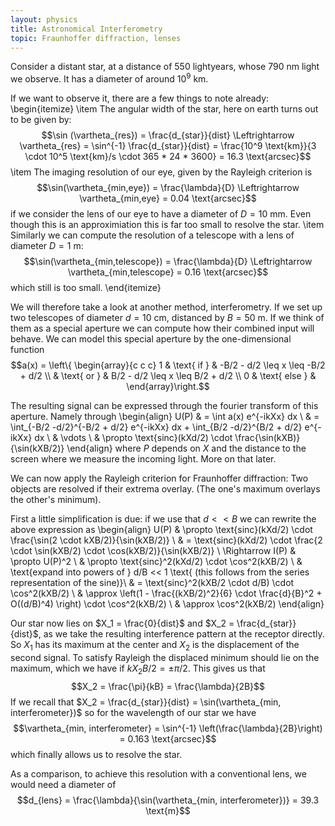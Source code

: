 ```yaml
---
layout: physics
title: Astronomical Interferometry
topic: Fraunhoffer diffraction, lenses
---
```


Consider a distant star, at a distance of $550$ lightyears, whose $790$ nm light we observe. It has a diameter of around $10^9$ km.

If we want to observe it, there are a few things to note already:
\begin{itemize}
    \item The angular width of the star, here on earth turns out to be given by:
    $$\sin (\vartheta_{res}) = \frac{d_{star}}{dist} \Leftrightarrow \vartheta_{res} = \sin^{-1} \frac{d_{star}}{dist} = \frac{10^9 \text{km}}{3 \cdot 10^5 \text{km}/s \cdot 365 * 24 * 3600} = 16.3 \text{arcsec}$$
    \item The imaging resolution of our eye, given by the Rayleigh criterion is
    $$\sin(\vartheta_{min,eye}) = \frac{\lambda}{D} \Leftrightarrow \vartheta_{min,eye} = 0.04 \text{arcsec}$$
    if we consider the lens of our eye to have a diameter of $D = 10$ mm. Even though this is an approximiation this is far too small to resolve the star.
    \item Similarly we can compute the resolution of a telescope with a lens of diameter $D = 1$ m:
    $$\sin(\vartheta_{min,telescope}) = \frac{\lambda}{D} \Leftrightarrow \vartheta_{min,telescope} = 0.16 \text{arcsec}$$
    which still is too small.
\end{itemize}

We will therefore take a look at another method, interferometry. If we set up two telescopes of diameter $d = 10$ cm, distanced by $B = 50$ m. If we think of them as a special aperture we can compute how their combined input will behave. We can model this special aperture by the one-dimensional function
$$a(x) = \left\{ \begin{array}{c c c}
    1 & \text{ if } & -B/2 - d/2 \leq x \leq -B/2 + d/2 \\
    & \text{ or } & B/2 - d/2 \leq x \leq B/2 + d/2 \\
    0 & \text{ else } & 
\end{array}\right.$$

The resulting signal can be expressed through the fourier transform of this aperture. Namely through
\begin{align}
    U(P) & = \int a(x) e^{-ikXx} dx \\
    & = \int_{-B/2 -d/2}^{-B/2 + d/2} e^{-ikXx} dx + \int_{B/2 -d/2}^{B/2 + d/2} e^{-ikXx} dx \\
    & \vdots \\
    & \propto \text{sinc}(kXd/2) \cdot \frac{\sin(kXB)}{\sin(kXB/2)}
\end{align}
where $P$ depends on $X$ and the distance to the screen where we measure the incoming light. More on that later.

We can now apply the Rayleigh criterion for Fraunhoffer diffraction: Two objects are resolved if their extrema overlay. (The one's maximum overlays the other's minimum).

First a little simplification is due: if we use that $d << B$ we can rewrite the above expression as
\begin{align}
    U(P) & \propto \text{sinc}(kXd/2) \cdot \frac{\sin(2 \cdot kXB/2)}{\sin(kXB/2)} \\
    & = \text{sinc}(kXd/2) \cdot \frac{2 \cdot \sin(kXB/2) \cdot \cos(kXB/2)}{\sin(kXB/2)} \\
    \Rightarrow I(P) & \propto U(P)^2 \\
    & \propto \text{sinc}^2(kXd/2) \cdot \cos^2(kXB/2) \\
    & \text{expand into powers of } d/B << 1 \text{ (this follows from the series representation of the sine)}\\
    & = \text{sinc}^2(kXB/2 \cdot d/B) \cdot \cos^2(kXB/2) \\
    & \approx \left(1 - \frac{(kXB/2)^2}{6} \cdot \frac{d}{B}^2 + O((d/B)^4) \right) \cdot \cos^2(kXB/2) \\
    & \approx \cos^2(kXB/2)
\end{align}

Our star now lies on $X_1 = \frac{0}{dist}$ and $X_2 = \frac{d_{star}}{dist}$, as we take the resulting interference pattern at the receptor directly. So $X_1$ has its maximum at the center and $X_2$ is the displacement of the second signal. To satisfy Rayleigh the displaced minimum should lie on the maximum, which we have if $k X_2 B/2 = \pm \pi/2$. This gives us that
$$X_2 = \frac{\pi}{kB} = \frac{\lambda}{2B}$$
If we recall that $X_2 = \frac{d_{star}}{dist} = \sin(\vartheta_{min, interferometer})$ so for the wavelength of our star we have
$$\vartheta_{min, interferometer} = \sin^{-1} \left(\frac{\lambda}{2B}\right) = 0.163 \text{arcsec}$$
which finally allows us to resolve the star.

As a comparison, to achieve this resolution with a conventional lens, we would need a diameter of 
$$d_{lens} = \frac{\lambda}{\sin(\vartheta_{min, interferometer})} = 39.3 \text{m}$$
